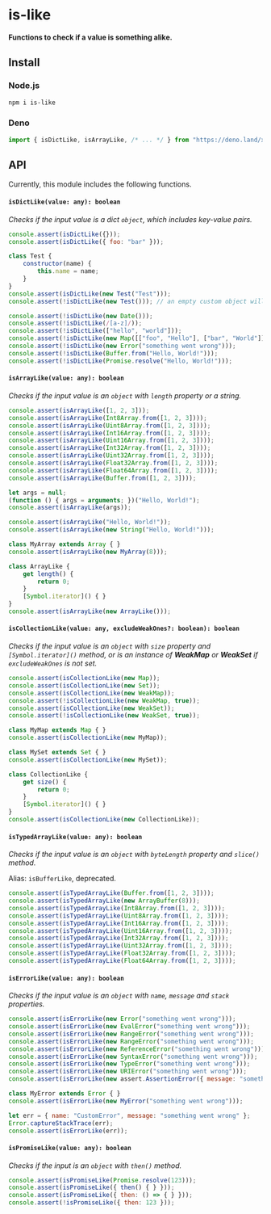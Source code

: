 # is-like

**Functions to check if a value is something alike.**

## Install

### Node.js

```sh
npm i is-like
```

### Deno

```ts
import { isDictLike, isArrayLike, /* ... */ } from "https://deno.land/x/is_like/index.ts";
```

## API

Currently, this module includes the following functions.

#### `isDictLike(value: any): boolean`

*Checks if the input value is a dict `object`, which includes key-value pairs.*

```js
console.assert(isDictLike({}));
console.assert(isDictLike({ foo: "bar" }));

class Test {
    constructor(name) {
        this.name = name;
    }
}
console.assert(isDictLike(new Test("Test")));
console.assert(!isDictLike(new Test())); // an empty custom object will fail

console.assert(!isDictLike(new Date()));
console.assert(!isDictLike(/[a-z]/));
console.assert(!isDictLike(["hello", "world"]));
console.assert(!isDictLike(new Map([["foo", "Hello"], ["bar", "World"]])));
console.assert(!isDictLike(new Error("something went wrong")));
console.assert(!isDictLike(Buffer.from("Hello, World!")));
console.assert(!isDictLike(Promise.resolve("Hello, World!")));
```

#### `isArrayLike(value: any): boolean`

*Checks if the input value is an `object` with `length` property or a string.*

```js
console.assert(isArrayLike([1, 2, 3]));
console.assert(isArrayLike(Int8Array.from([1, 2, 3])));
console.assert(isArrayLike(Uint8Array.from([1, 2, 3])));
console.assert(isArrayLike(Int16Array.from([1, 2, 3])));
console.assert(isArrayLike(Uint16Array.from([1, 2, 3])));
console.assert(isArrayLike(Int32Array.from([1, 2, 3])));
console.assert(isArrayLike(Uint32Array.from([1, 2, 3])));
console.assert(isArrayLike(Float32Array.from([1, 2, 3])));
console.assert(isArrayLike(Float64Array.from([1, 2, 3])));
console.assert(isArrayLike(Buffer.from([1, 2, 3])));

let args = null;
(function () { args = arguments; })("Hello, World!");
console.assert(isArrayLike(args));

console.assert(isArrayLike("Hello, World!"));
console.assert(isArrayLike(new String("Hello, World!")));

class MyArray extends Array { }
console.assert(isArrayLike(new MyArray(8)));

class ArrayLike {
    get length() {
        return 0;
    }
    [Symbol.iterator]() { }
}
console.assert(isArrayLike(new ArrayLike()));
```

#### `isCollectionLike(value: any, excludeWeakOnes?: boolean): boolean`

*Checks if the input value is an `object` with `size` property and*
*`[Symbol.iterator]()` method, or is an instance of **WeakMap** or*
***WeakSet** if `excludeWeakOnes` is not set.*

```js
console.assert(isCollectionLike(new Map));
console.assert(isCollectionLike(new Set));
console.assert(isCollectionLike(new WeakMap));
console.assert(!isCollectionLike(new WeakMap, true));
console.assert(isCollectionLike(new WeakSet));
console.assert(!isCollectionLike(new WeakSet, true));

class MyMap extends Map { }
console.assert(isCollectionLike(new MyMap));

class MySet extends Set { }
console.assert(isCollectionLike(new MySet));

class CollectionLike {
    get size() {
        return 0;
    }
    [Symbol.iterator]() { }
}
console.assert(isCollectionLike(new CollectionLike));
```

#### `isTypedArrayLike(value: any): boolean`

*Checks if the input value is an `object` with `byteLength` property*
*and `slice()` method.*

Alias: `isBufferLike`, deprecated.

```js
console.assert(isTypedArrayLike(Buffer.from([1, 2, 3])));
console.assert(isTypedArrayLike(new ArrayBuffer(8)));
console.assert(isTypedArrayLike(Int8Array.from([1, 2, 3])));
console.assert(isTypedArrayLike(Uint8Array.from([1, 2, 3])));
console.assert(isTypedArrayLike(Int16Array.from([1, 2, 3])));
console.assert(isTypedArrayLike(Uint16Array.from([1, 2, 3])));
console.assert(isTypedArrayLike(Int32Array.from([1, 2, 3])));
console.assert(isTypedArrayLike(Uint32Array.from([1, 2, 3])));
console.assert(isTypedArrayLike(Float32Array.from([1, 2, 3])));
console.assert(isTypedArrayLike(Float64Array.from([1, 2, 3])));
```

#### `isErrorLike(value: any): boolean`

*Checks if the input value is an `object` with `name`, `message` and `stack`*
*properties.*

```js
console.assert(isErrorLike(new Error("something went wrong")));
console.assert(isErrorLike(new EvalError("something went wrong")));
console.assert(isErrorLike(new RangeError("something went wrong")));
console.assert(isErrorLike(new RangeError("something went wrong")));
console.assert(isErrorLike(new ReferenceError("something went wrong")));
console.assert(isErrorLike(new SyntaxError("something went wrong")));
console.assert(isErrorLike(new TypeError("something went wrong")));
console.assert(isErrorLike(new URIError("something went wrong")));
console.assert(isErrorLike(new assert.AssertionError({ message: "something went wrong" })));

class MyError extends Error { }
console.assert(isErrorLike(new MyError("something went wrong")));

let err = { name: "CustomError", message: "something went wrong" };
Error.captureStackTrace(err);
console.assert(isErrorLike(err));
```

#### `isPromiseLike(value: any): boolean`

*Checks if the input is an `object` with `then()` method.*

```js
console.assert(isPromiseLike(Promise.resolve(123)));
console.assert(isPromiseLike({ then() { } }));
console.assert(isPromiseLike({ then: () => { } }));
console.assert(!isPromiseLike({ then: 123 }));
```
